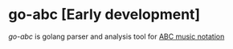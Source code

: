 # go-abc [Early development]

*go-abc* is golang parser and analysis tool for [ABC music notation](http://abcnotation.com/wiki/abc:standard:v2.1)
